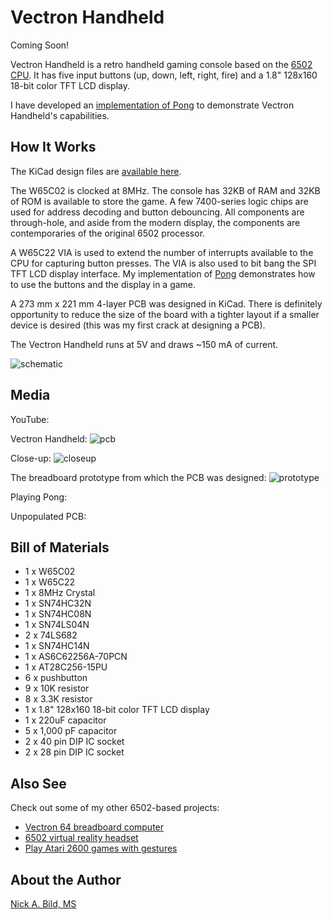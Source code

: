 # Vectron Handheld

Coming Soon!

Vectron Handheld is a retro handheld gaming console based on the [6502 CPU](https://en.wikipedia.org/wiki/MOS_Technology_6502).  It has five input buttons (up, down, left, right, fire) and a 1.8" 128x160 18-bit color TFT LCD display.  

I have developed an [implementation of Pong](https://github.com/nickbild/vectron_handheld/blob/master/game.asm) to demonstrate Vectron Handheld's capabilities.

## How It Works

The KiCad design files are [available here](https://github.com/nickbild/vectron_handheld/tree/master/vectron_handheld_pcb).

The W65C02 is clocked at 8MHz.  The console has 32KB of RAM and 32KB of ROM is available to store the game.  A few 7400-series logic chips are used for address decoding and button debouncing.  All components are through-hole, and aside from the modern display, the components are contemporaries of the original 6502 processor.

A W65C22 VIA is used to extend the number of interrupts available to the CPU for capturing button presses.  The VIA is also used to bit bang the SPI TFT LCD display interface.  My implementation of [Pong](https://github.com/nickbild/vectron_handheld/blob/master/game.asm) demonstrates how to use the buttons and the display in a game.

A 273 mm x 221 mm 4-layer PCB was designed in KiCad.  There is definitely opportunity to reduce the size of the board with a tighter layout if a smaller device is desired (this was my first crack at designing a PCB).

The Vectron Handheld runs at 5V and draws ~150 mA of current.

![schematic](https://raw.githubusercontent.com/nickbild/vectron_handheld/master/media/vectron_handheld_pcb.jpg)

## Media

YouTube:

Vectron Handheld:
![pcb](https://raw.githubusercontent.com/nickbild/vectron_handheld/master/media/pcb_full_sm.jpg)

Close-up:
![closeup](https://raw.githubusercontent.com/nickbild/vectron_handheld/master/media/pcb_closeup_sm.jpg)

The breadboard prototype from which the PCB was designed:
![prototype](https://raw.githubusercontent.com/nickbild/vectron_handheld/master/media/finished_prototype.jpg)

Playing Pong:

Unpopulated PCB:

## Bill of Materials

- 1	x W65C02
- 1	x W65C22
- 1	x 8MHz Crystal
- 1	x SN74HC32N
- 1	x SN74HC08N
- 1	x SN74LS04N
- 2	x 74LS682
- 1	x SN74HC14N
- 1	x AS6C62256A-70PCN
- 1	x AT28C256-15PU
- 6 x pushbutton
- 9	x 10K resistor
- 8	x 3.3K resistor
- 1	x 1.8" 128x160 18-bit color TFT LCD display
- 1	x 220uF capacitor
- 5	x 1,000 pF capacitor
- 2 x 40 pin DIP IC socket
- 2 x 28 pin DIP IC socket

## Also See

Check out some of my other 6502-based projects:

- [Vectron 64 breadboard computer](https://github.com/nickbild/vectron_64)  
- [6502 virtual reality headset](https://github.com/nickbild/vectron_vr)  
- [Play Atari 2600 games with gestures](https://github.com/nickbild/vectron_ai)

## About the Author

[Nick A. Bild, MS](https://nickbild79.firebaseapp.com/#!/)

